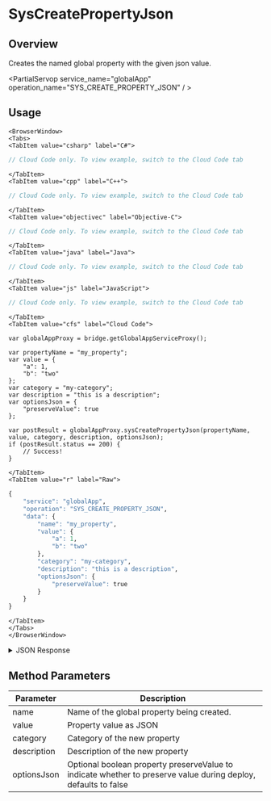 # SysCreatePropertyJson
## Overview
Creates the named global property with the given json value.

<PartialServop service_name="globalApp" operation_name="SYS_CREATE_PROPERTY_JSON" / >

## Usage

```mdx-code-block
<BrowserWindow>
<Tabs>
<TabItem value="csharp" label="C#">
```

```csharp
// Cloud Code only. To view example, switch to the Cloud Code tab
```

```mdx-code-block
</TabItem>
<TabItem value="cpp" label="C++">
```

```cpp
// Cloud Code only. To view example, switch to the Cloud Code tab
```

```mdx-code-block
</TabItem>
<TabItem value="objectivec" label="Objective-C">
```

```objectivec
// Cloud Code only. To view example, switch to the Cloud Code tab
```

```mdx-code-block
</TabItem>
<TabItem value="java" label="Java">
```

```java
// Cloud Code only. To view example, switch to the Cloud Code tab
```

```mdx-code-block
</TabItem>
<TabItem value="js" label="JavaScript">
```

```javascript
// Cloud Code only. To view example, switch to the Cloud Code tab
```

```mdx-code-block
</TabItem>
<TabItem value="cfs" label="Cloud Code">
```

```cfscript
var globalAppProxy = bridge.getGlobalAppServiceProxy();

var propertyName = "my_property";
var value = {
    "a": 1,
    "b": "two"
};
var category = "my-category";
var description = "this is a description";
var optionsJson = {
    "preserveValue": true
};

var postResult = globalAppProxy.sysCreatePropertyJson(propertyName, value, category, description, optionsJson);
if (postResult.status == 200) {
    // Success!
}
```

```mdx-code-block
</TabItem>
<TabItem value="r" label="Raw">
```

```r
{
	"service": "globalApp",
	"operation": "SYS_CREATE_PROPERTY_JSON",
	"data": {
        "name": "my_property",
        "value": {
            "a": 1,
            "b": "two"
        },
        "category": "my-category",
        "description": "this is a description",
        "optionsJson": {
            "preserveValue": true
        }
    }
}
```

```mdx-code-block
</TabItem>
</Tabs>
</BrowserWindow>
```

<details>
<summary>JSON Response</summary>

```json
{
  "data": {
    "name": "my_property",
    "description": "this is a description",
    "category": "my-category",
    "value": "{\"a\":1,\"b\":\"two\"}",
    "type": "JSON",
    "preserveValue": true
  },
  "status": 200
}
```
</details>

## Method Parameters
Parameter | Description
--------- | -----------
name | Name of the global property being created.
value | Property value as JSON
category | Category of the new property
description | Description of the new property
optionsJson | Optional boolean property preserveValue to indicate whether to preserve value during deploy, defaults to false


